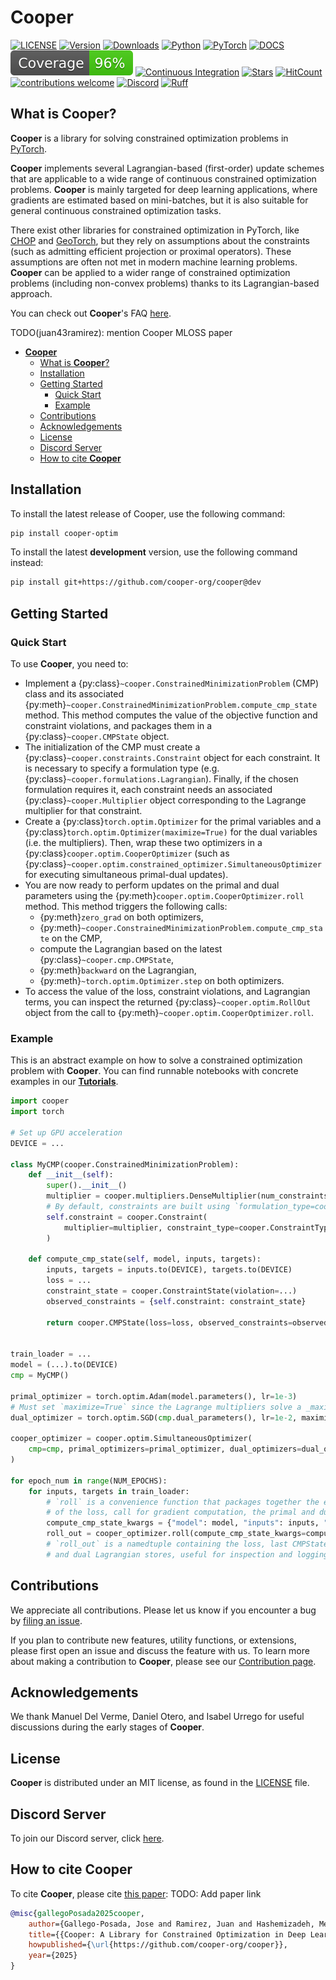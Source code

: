 # **Cooper**

[![LICENSE](https://img.shields.io/pypi/l/cooper-optim)](https://github.com/cooper-org/cooper/tree/master/LICENSE)
[![Version](https://img.shields.io/pypi/v/cooper-optim?label=version)](https://pypi.python.org/pypi/cooper-optim)
[![Downloads](https://img.shields.io/pepy/dt/cooper-optim?color=blue)](https://pypi.python.org/pypi/cooper-optim)
[![Python](https://img.shields.io/pypi/pyversions/cooper-optim?label=Python&logo=python&logoColor=white)](https://pypi.python.org/pypi/cooper-optim)
[![PyTorch](https://img.shields.io/badge/PyTorch-1.13.1+-EE4C2C?logo=pytorch)](https://pytorch.org/docs/stable/index.html)
[![DOCS](https://img.shields.io/readthedocs/cooper)](https://cooper.readthedocs.io/en/latest/?version=latest)
[![Coverage badge](https://raw.githubusercontent.com/cooper-org/cooper/python-coverage-comment-action-data/badge.svg)](https://github.com/cooper-org/cooper/tree/python-coverage-comment-action-data)
[![Continuous Integration](https://github.com/cooper-org/cooper/actions/workflows/ci.yml/badge.svg)](https://github.com/cooper-org/cooper/actions/workflows/ci.yml)
[![Stars](https://img.shields.io/github/stars/cooper-org/cooper)](https://github.com/cooper-org/cooper)
[![HitCount](https://img.shields.io/endpoint?url=https://hits.dwyl.com/cooper-org/cooper.json&color=brightgreen)](https://cooper.readthedocs.io/en/latest/?version=latest)
[![contributions welcome](https://img.shields.io/badge/contributions-welcome-brightgreen)](https://github.com/cooper-org/cooper/issues)
[![Discord](https://img.shields.io/badge/Discord-5865F2?logo=discord&logoColor=white)](https://discord.gg/Aq5PjH8m6E)
[![Ruff](https://img.shields.io/endpoint?url=https://raw.githubusercontent.com/astral-sh/ruff/main/assets/badge/v2.json)](https://github.com/astral-sh/ruff)

## What is **Cooper**?

**Cooper** is a library for solving constrained optimization problems in [PyTorch](https://github.com/pytorch/pytorch).

**Cooper** implements several Lagrangian-based (first-order) update schemes that are applicable to a wide range of continuous constrained optimization problems. **Cooper** is mainly targeted for deep learning applications, where gradients are estimated based on mini-batches, but it is also suitable for general continuous constrained optimization tasks.

There exist other libraries for constrained optimization in PyTorch, like [CHOP](https://github.com/openopt/chop) and [GeoTorch](https://github.com/Lezcano/geotorch), but they rely on assumptions about the constraints (such as admitting efficient projection or proximal operators). These assumptions are often not met in modern machine learning problems. **Cooper** can be applied to a wider range of constrained optimization problems (including non-convex problems) thanks to its Lagrangian-based approach.

You can check out **Cooper**'s FAQ [here](#faq).

TODO(juan43ramirez): mention Cooper MLOSS paper

- [**Cooper**](#cooper)
  - [What is **Cooper**?](#what-is-cooper)
  - [Installation](#installation)
  - [Getting Started](#getting-started)
    - [Quick Start](#quick-start)
    - [Example](#example)
  - [Contributions](#contributions)
  - [Acknowledgements](#acknowledgements)
  - [License](#license)
  - [Discord Server](#discord-server)
  - [How to cite **Cooper**](#how-to-cite-cooper)


## Installation

To install the latest release of Cooper, use the following command:

```bash
pip install cooper-optim
```

To install the latest **development** version, use the following command instead:

```bash
pip install git+https://github.com/cooper-org/cooper@dev
```

## Getting Started


### Quick Start

To use **Cooper**, you need to:

- Implement a {py:class}`~cooper.ConstrainedMinimizationProblem` (CMP) class and its associated {py:meth}`~cooper.ConstrainedMinimizationProblem.compute_cmp_state` method. This method computes the value of the objective function and constraint violations, and packages them in a {py:class}`~cooper.CMPState` object.
- The initialization of the CMP must create a {py:class}`~cooper.constraints.Constraint` object for each constraint. It is necessary to specify a formulation type (e.g. {py:class}`~cooper.formulations.Lagrangian`). Finally, if the chosen formulation requires it, each constraint needs an associated {py:class}`~cooper.Multiplier` object corresponding to the Lagrange multiplier for that constraint.
- Create a {py:class}`torch.optim.Optimizer` for the primal variables and a {py:class}`torch.optim.Optimizer(maximize=True)` for the dual variables (i.e. the multipliers). Then, wrap these two optimizers in a {py:class}`cooper.optim.CooperOptimizer` (such as {py:class}`~cooper.optim.constrained_optimizer.SimultaneousOptimizer` for executing simultaneous primal-dual updates).
- You are now ready to perform updates on the primal and dual parameters using the {py:meth}`cooper.optim.CooperOptimizer.roll` method. This method triggers the following calls:
  - {py:meth}`zero_grad` on both optimizers,
  - {py:meth}`~cooper.ConstrainedMinimizationProblem.compute_cmp_state` on the CMP,
  - compute the Lagrangian based on the latest {py:class}`~cooper.cmp.CMPState`,
  - {py:meth}`backward` on the Lagrangian,
  - {py:meth}`~torch.optim.Optimizer.step` on both optimizers.
- To access the value of the loss, constraint violations, and Lagrangian terms, you can inspect the returned {py:class}`~cooper.optim.RollOut` object from the call to {py:meth}`~cooper.optim.CooperOptimizer.roll`.

### Example

This is an abstract example on how to solve a constrained optimization problem with
**Cooper**. You can find runnable notebooks with concrete examples in our [**Tutorials**](https://cooper.readthedocs.io/en/master/notebooks/index.html).

```python
import cooper
import torch

# Set up GPU acceleration
DEVICE = ...

class MyCMP(cooper.ConstrainedMinimizationProblem):
    def __init__(self):
        super().__init__()
        multiplier = cooper.multipliers.DenseMultiplier(num_constraints=..., device=DEVICE)
        # By default, constraints are built using `formulation_type=cooper.formulations.Lagrangian`
        self.constraint = cooper.Constraint(
            multiplier=multiplier, constraint_type=cooper.ConstraintType.INEQUALITY
        )

    def compute_cmp_state(self, model, inputs, targets):
        inputs, targets = inputs.to(DEVICE), targets.to(DEVICE)
        loss = ...
        constraint_state = cooper.ConstraintState(violation=...)
        observed_constraints = {self.constraint: constraint_state}

        return cooper.CMPState(loss=loss, observed_constraints=observed_constraints)


train_loader = ...
model = (...).to(DEVICE)
cmp = MyCMP()

primal_optimizer = torch.optim.Adam(model.parameters(), lr=1e-3)
# Must set `maximize=True` since the Lagrange multipliers solve a _maximization_ problem
dual_optimizer = torch.optim.SGD(cmp.dual_parameters(), lr=1e-2, maximize=True)

cooper_optimizer = cooper.optim.SimultaneousOptimizer(
    cmp=cmp, primal_optimizers=primal_optimizer, dual_optimizers=dual_optimizer
)

for epoch_num in range(NUM_EPOCHS):
    for inputs, targets in train_loader:
        # `roll` is a convenience function that packages together the evaluation
        # of the loss, call for gradient computation, the primal and dual updates and zero_grad
        compute_cmp_state_kwargs = {"model": model, "inputs": inputs, "targets": targets}
        roll_out = cooper_optimizer.roll(compute_cmp_state_kwargs=compute_cmp_state_kwargs)
        # `roll_out` is a namedtuple containing the loss, last CMPState, and the primal
        # and dual Lagrangian stores, useful for inspection and logging
```

## Contributions

We appreciate all contributions. Please let us know if you encounter a bug by [filing an issue](https://github.com/cooper-org/cooper/issues).

If you plan to contribute new features, utility functions, or extensions, please first open an issue and discuss the feature with us. To learn more about making a contribution to **Cooper**, please see our [Contribution page](https://cooper.readthedocs.io/en/master/notebooks/CONTRIBUTING.html).


## Acknowledgements

We thank Manuel Del Verme, Daniel Otero, and Isabel Urrego for useful discussions during the early stages of **Cooper**.

## License

**Cooper** is distributed under an MIT license, as found in the
[LICENSE](https://github.com/cooper-org/cooper/tree/master/LICENSE) file.

## Discord Server

To join our Discord server, click [here](https://discord.gg/Aq5PjH8m6E).

## How to cite **Cooper**

To cite **Cooper**, please cite [this paper](link-to-paper):
TODO: Add paper link

```bibtex
@misc{gallegoPosada2025cooper,
    author={Gallego-Posada, Jose and Ramirez, Juan and Hashemizadeh, Meraj and Lacoste-Julien, Simon},
    title={{Cooper: A Library for Constrained Optimization in Deep Learning}},
    howpublished={\url{https://github.com/cooper-org/cooper}},
    year={2025}
}
```
